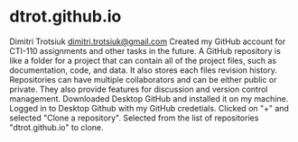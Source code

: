 # dtrot.github.io
Dimitri Trotsiuk
dimitri.trotsiuk@gmail.com
Created my GitHub account for CTI-110 assignments and other tasks in the future.
A GitHub repository is like a folder for a project that can contain all of the project files, such as documentation, code, and data. It also stores each files revision history. Repositories can have multiple collaborators and can be either public or private. They also provide features for discussion and version control management.
Downloaded Desktop GitHub and installed it on my machine. Logged in to Desktop Github with my GitHub credetials. Clicked on "+" and selected "Clone a repository". Selected from the list of repositories "dtrot.github.io" to clone. 
